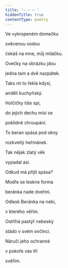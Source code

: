 ```yaml
---
title: '– – – '
hiddenTitle: true
contentType: poetry
---
```


<section>

Ve vykropeném domečku

svěcenou vodou

čekáš na mne, můj miláčku.

Ovečky na obrázku jdou

jedna tam a dvě nazpátek.

Taks mi to řekla kdysi,

anděli kuchyňský.

Holčičky tiše spí,

do jejich dechu mísí se

poklidné chroupání.

To beran spásá pod okny

rozkvetlý heřmánek.

Tak nějak zlatý věk

vypadal asi.

Odkud má přijít spása?

Modře se leskne forma

beránka nade dveřmi.

Odlesk Beránka na nebi,

v kterého věřím.

Ostříhá pastýř nebeský

stádo v svém ovčinci.

Náruči jeho ochranné

v pokoře vás tři

svěřím.

</section>
